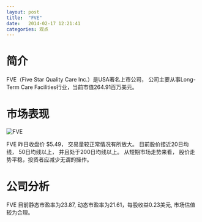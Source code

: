 ```yaml
---
layout: post
title:  "FVE"
date:   2014-02-17 12:21:41
categories: 观点
---
```


# 简介
FVE（Five Star Quality Care Inc.）是USA著名上市公司，
公司主要从事Long-Term Care Facilities行业，当前市值264.91百万美元。

# 市场表现

![FVE](http://finviz.com/chart.ashx?t=FVE&ty=c&ta=1&p=d&s=l)

FVE 昨日收盘价 $5.49，
交易量较正常情况有所放大。
目前股价接近20日均线，
50日均线以上，
并且处于200日均线以上。
从短期市场走势来看，
股价走势平稳，投资者应减少无谓的操作。

# 公司分析
FVE 目前静态市盈率为23.87, 动态市盈率为21.61，每股收益0.23美元,
市场估值较为合理。
